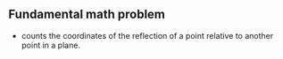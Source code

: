 ## Fundamental math problem

- counts the coordinates of the reflection of a point relative to another point in a plane.